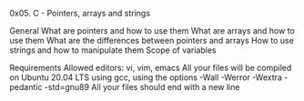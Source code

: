 0x05. C - Pointers, arrays and strings

General
What are pointers and how to use them
What are arrays and how to use them
What are the differences between pointers and arrays
How to use strings and how to manipulate them
Scope of variables

Requirements
Allowed editors: vi, vim, emacs
All your files will be compiled on Ubuntu 20.04 LTS using gcc, using the options -Wall -Werror -Wextra -pedantic -std=gnu89
All your files should end with a new line
